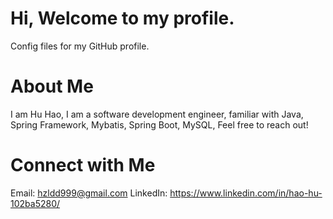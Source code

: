 # Hi, Welcome to my profile.
Config files for my GitHub profile.


# About Me
I am Hu Hao, I am a software development engineer, familiar with Java, Spring Framework, Mybatis, Spring Boot, MySQL, Feel free to reach out!

# Connect with Me
Email: hzldd999@gmail.com
LinkedIn: https://www.linkedin.com/in/hao-hu-102ba5280/
